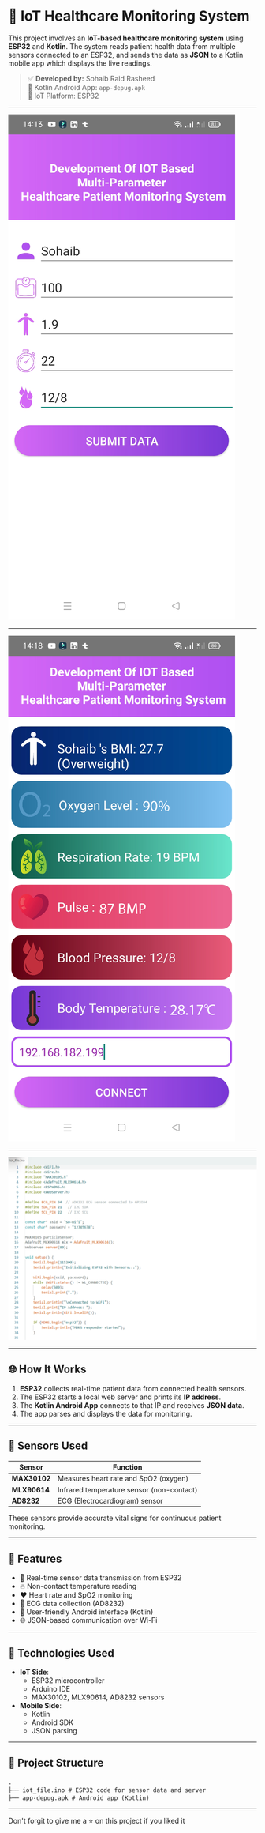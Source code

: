 # 🏥 IoT Healthcare Monitoring System

This project involves an **IoT-based healthcare monitoring system** using **ESP32** and **Kotlin**. The system reads patient health data from multiple sensors connected to an ESP32, and sends the data as **JSON** to a Kotlin mobile app which displays the live readings.

> ✅ **Developed by:** Sohaib Raid Rasheed  
> 📱 Kotlin Android App: `app-depug.apk`  
> 🔌 IoT Platform: ESP32

---

![](images/app-screen-1.png)

---

![](images/app-screen-2.png)

---

![](images/iot-setup.png)

---

## 🌐 How It Works

1. **ESP32** collects real-time patient data from connected health sensors.
2. The ESP32 starts a local web server and prints its **IP address**.
3. The **Kotlin Android App** connects to that IP and receives **JSON data**.
4. The app parses and displays the data for monitoring.

---

## 🧠 Sensors Used

| Sensor         | Function                                |
|----------------|-----------------------------------------|
| **MAX30102**   | Measures heart rate and SpO2 (oxygen)   |
| **MLX90614**   | Infrared temperature sensor (non-contact) |
| **AD8232**     | ECG (Electrocardiogram) sensor          |

These sensors provide accurate vital signs for continuous patient monitoring.

---

## 📱 Features

- 📡 Real-time sensor data transmission from ESP32
- 🔥 Non-contact temperature reading
- ❤️ Heart rate and SpO2 monitoring
- 🧠 ECG data collection (AD8232)
- 📲 User-friendly Android interface (Kotlin)
- 🌐 JSON-based communication over Wi-Fi

---

## 🔧 Technologies Used

- **IoT Side**:
  - ESP32 microcontroller
  - Arduino IDE
  - MAX30102, MLX90614, AD8232 sensors
- **Mobile Side**:
  - Kotlin
  - Android SDK
  - JSON parsing

---

## 📁 Project Structure
```
.
├── iot_file.ino # ESP32 code for sensor data and server
├── app-depug.apk # Android app (Kotlin)

```
---

Don't forgit to give me a ⭐ on this project if you liked it




